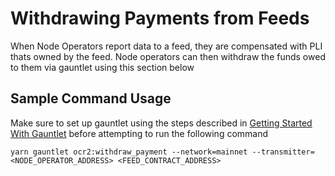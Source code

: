 # Withdrawing Payments from Feeds

When Node Operators report data to a feed, they are compensated with PLI thats owned by the feed. Node operators can then withdraw the funds owed to them via gauntlet using this section below

## Sample Command Usage

Make sure to set up gauntlet using the steps described in [Getting Started With Gauntlet](./GettingStartedWithGauntlet.md) before attempting to run the following command

```
yarn gauntlet ocr2:withdraw_payment --network=mainnet --transmitter=<NODE_OPERATOR_ADDRESS> <FEED_CONTRACT_ADDRESS>
```

